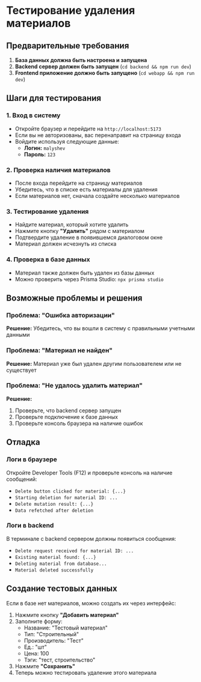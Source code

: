 # Тестирование удаления материалов

## Предварительные требования

1. **База данных должна быть настроена и запущена**
2. **Backend сервер должен быть запущен** (`cd backend && npm run dev`)
3. **Frontend приложение должно быть запущено** (`cd webapp && npm run dev`)

## Шаги для тестирования

### 1. Вход в систему
- Откройте браузер и перейдите на `http://localhost:5173`
- Если вы не авторизованы, вас перенаправит на страницу входа
- Войдите используя следующие данные:
  - **Логин:** `malyshev`
  - **Пароль:** `123`

### 2. Проверка наличия материалов
- После входа перейдите на страницу материалов
- Убедитесь, что в списке есть материалы для удаления
- Если материалов нет, сначала создайте несколько материалов

### 3. Тестирование удаления
- Найдите материал, который хотите удалить
- Нажмите кнопку **"Удалить"** рядом с материалом
- Подтвердите удаление в появившемся диалоговом окне
- Материал должен исчезнуть из списка

### 4. Проверка в базе данных
- Материал также должен быть удален из базы данных
- Можно проверить через Prisma Studio: `npx prisma studio`

## Возможные проблемы и решения

### Проблема: "Ошибка авторизации"
**Решение:** Убедитесь, что вы вошли в систему с правильными учетными данными

### Проблема: "Материал не найден"
**Решение:** Материал уже был удален другим пользователем или не существует

### Проблема: "Не удалось удалить материал"
**Решение:** 
1. Проверьте, что backend сервер запущен
2. Проверьте подключение к базе данных
3. Проверьте консоль браузера на наличие ошибок

## Отладка

### Логи в браузере
Откройте Developer Tools (F12) и проверьте консоль на наличие сообщений:
- `Delete button clicked for material: {...}`
- `Starting deletion for material ID: ...`
- `Delete mutation result: {...}`
- `Data refetched after deletion`

### Логи в backend
В терминале с backend сервером должны появиться сообщения:
- `Delete request received for material ID: ...`
- `Existing material found: {...}`
- `Deleting material from database...`
- `Material deleted successfully`

## Создание тестовых данных

Если в базе нет материалов, можно создать их через интерфейс:

1. Нажмите кнопку **"Добавить материал"**
2. Заполните форму:
   - Название: "Тестовый материал"
   - Тип: "Строительный"
   - Производитель: "Тест"
   - Ед.: "шт"
   - Цена: 100
   - Тэги: "тест, строительство"
3. Нажмите **"Сохранить"**
4. Теперь можно тестировать удаление этого материала 